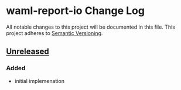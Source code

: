 # waml-report-io Change Log
All notable changes to this project will be documented in this file.
This project adheres to [Semantic Versioning](http://semver.org/).

## [Unreleased]
### Added
- initial implemenation

[Unreleased]: https://github.com/automate-website/waml-report-io/commits/master